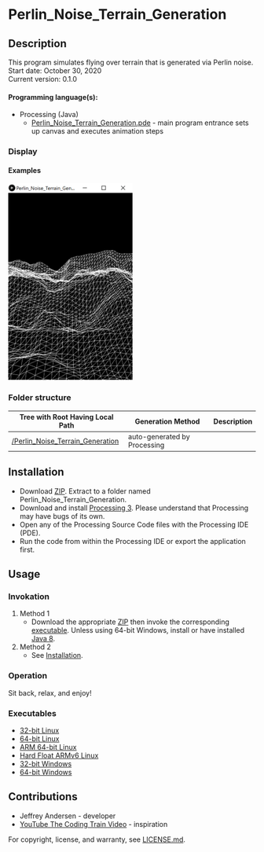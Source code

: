 # Perlin_Noise_Terrain_Generation

## Description
This program simulates flying over terrain that is generated via Perlin noise. <br>
Start date: October 30, 2020 <br>
Current version: 0.1.0 <br>
#### Programming language(s):
- Processing (Java)
	- [Perlin_Noise_Terrain_Generation.pde](Perlin_Noise_Terrain_Generation.pde) - main program entrance sets up canvas and executes animation steps

### Display
#### Examples
<img src="Picture1.png" alt="Example 1 Picture" height="400"/>

### Folder structure
| Tree with Root Having Local Path | Generation Method | Description |
| -------------------------------- | ----------------- | ----------- |
| [/Perlin_Noise_Terrain_Generation](https://github.com/anderjef/Perlin_Noise_Terrain_Generation) | auto-generated by Processing | <!-- --> |

## Installation
- Download [ZIP](https://github.com/anderjef/Perlin_Noise_Terrain_Generation/archive/Perlin_Noise_Terrain_Generation.zip). Extract to a folder named Perlin_Noise_Terrain_Generation.
- Download and install [Processing 3](https://processing.org/). Please understand that Processing may have bugs of its own.
- Open any of the Processing Source Code files with the Processing IDE (PDE).
- Run the code from within the Processing IDE or export the application first.

## Usage
### Invokation
1. Method 1
	- Download the appropriate [ZIP](https://github.com/anderjef/Perlin_Noise_Terrain_Generation/archive/Perlin_Noise_Terrain_Generation.zip) then invoke the corresponding [executable](#Executables). Unless using 64-bit Windows, install or have installed [Java 8](https://java.com/en/download/).
2. Method 2
	- See [Installation](#Installation).

### Operation
Sit back, relax, and enjoy!

### Executables
- [32-bit Linux](https://github.com/anderjef/Perlin_Noise_Terrain_Generation/application.linux32/Perlin_Noise_Terrain_Generation)
- [64-bit Linux](https://github.com/anderjef/Perlin_Noise_Terrain_Generation/application.linux64/Perlin_Noise_Terrain_Generation)
- [ARM 64-bit Linux](https://github.com/anderjef/Perlin_Noise_Terrain_Generation/application.linux-arm64/Perlin_Noise_Terrain_Generation)
- [Hard Float ARMv6 Linux](https://github.com/anderjef/Perlin_Noise_Terrain_Generation/application.linux-armv6hf/Perlin_Noise_Terrain_Generation)
- [32-bit Windows](https://github.com/anderjef/Perlin_Noise_Terrain_Generation/application.windows32/Perlin_Noise_Terrain_Generation.exe)
- [64-bit Windows](https://github.com/anderjef/Perlin_Noise_Terrain_Generation/application.windows64/Perlin_Noise_Terrain_Generation.exe)

## Contributions
- Jeffrey Andersen - developer
- [YouTube The Coding Train Video](https://www.youtube.com/watch?v=IKB1hWWedMk) - inspiration

For copyright, license, and warranty, see [LICENSE.md](https://github.com/anderjef/Perlin_Noise_Terrain_Generation/LICENSE.md).